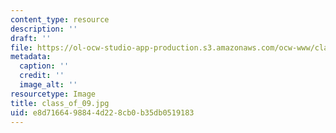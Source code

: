 ```yaml
---
content_type: resource
description: ''
draft: ''
file: https://ol-ocw-studio-app-production.s3.amazonaws.com/ocw-www/class_of_09.jpg
metadata:
  caption: ''
  credit: ''
  image_alt: ''
resourcetype: Image
title: class_of_09.jpg
uid: e8d71664-9884-4d22-8cb0-b35db0519183
---
```

